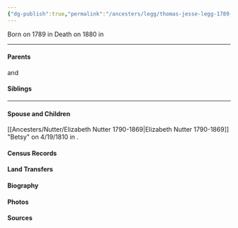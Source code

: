 ```yaml
---
{"dg-publish":true,"permalink":"/ancesters/legg/thomas-jesse-legg-1789-1880/"}
---
```


Born on  1789 in <!-- link to place -->
Death on 1880 in <!-- link to place -->

---
#### Parents

<!-- Link to father --> and <!-- Link to mother-->
#### Siblings
<!-- Link to sibling -->

---
#### Spouse and Children
[[Ancesters/Nutter/Elizabeth Nutter 1790-1869\|Elizabeth Nutter 1790-1869]] "Betsy" on 4/19/1810 in <!-- link to place -->.
<!-- Link to child -->

#### Census Records

#### Land Transfers

#### Biography

#### Photos

#### Sources

